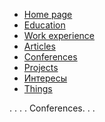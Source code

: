 <!-- docs/_sidebar.md -->

* [Home page](../README.md)
* [Education](education.md)
* [Work experience](work.md)
* [Articles](articles.md)
* [Conferences](conf.md)
* [Projects](projects.md)
* [Интересы](interests.md)
* [Things](thing.md)


. . . . Conferences. . .
